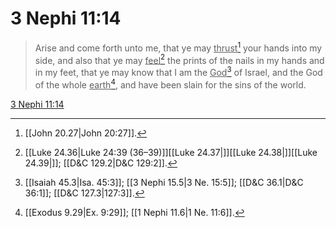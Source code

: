 # 3 Nephi 11:14

> Arise and come forth unto me, that ye may <u>thrust</u>[^a] your hands into my side, and also that ye may <u>feel</u>[^b] the prints of the nails in my hands and in my feet, that ye may know that I am the <u>God</u>[^c] of Israel, and the God of the whole <u>earth</u>[^d], and have been slain for the sins of the world.

[3 Nephi 11:14](https://www.churchofjesuschrist.org/study/scriptures/bofm/3-ne/11?lang=eng&id=p14#p14)


[^a]: [[John 20.27|John 20:27]].  
[^b]: [[Luke 24.36|Luke 24:39 (36–39)]][[Luke 24.37|]][[Luke 24.38|]][[Luke 24.39|]]; [[D&C 129.2|D&C 129:2]].  
[^c]: [[Isaiah 45.3|Isa. 45:3]]; [[3 Nephi 15.5|3 Ne. 15:5]]; [[D&C 36.1|D&C 36:1]]; [[D&C 127.3|127:3]].  
[^d]: [[Exodus 9.29|Ex. 9:29]]; [[1 Nephi 11.6|1 Ne. 11:6]].  
